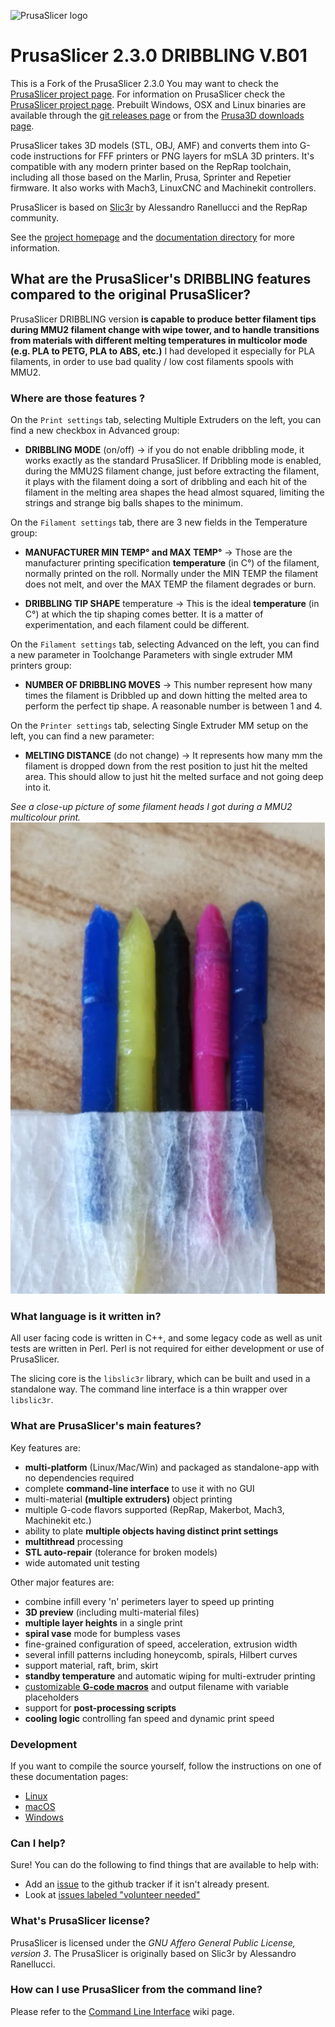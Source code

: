 
![PrusaSlicer logo](/resources/icons/PrusaSlicer.png?raw=true)

# PrusaSlicer 2.3.0 DRIBBLING V.B01

This is a Fork of the PrusaSlicer 2.3.0
You may want to check the [PrusaSlicer project page](https://www.prusa3d.com/prusaslicer/).
For information on PrusaSlicer check the [PrusaSlicer project page](https://www.prusa3d.com/prusaslicer/).
Prebuilt Windows, OSX and Linux binaries are available through the [git releases page](https://github.com/prusa3d/PrusaSlicer/releases) or from the [Prusa3D downloads page](https://www.prusa3d.com/drivers/).

PrusaSlicer takes 3D models (STL, OBJ, AMF) and converts them into G-code
instructions for FFF printers or PNG layers for mSLA 3D printers. It's
compatible with any modern printer based on the RepRap toolchain, including all
those based on the Marlin, Prusa, Sprinter and Repetier firmware. It also works
with Mach3, LinuxCNC and Machinekit controllers.

PrusaSlicer is based on [Slic3r](https://github.com/Slic3r/Slic3r) by Alessandro Ranellucci and the RepRap community.

See the [project homepage](https://www.prusa3d.com/slic3r-prusa-edition/) and
the [documentation directory](doc/) for more information.

## What are the PrusaSlicer's DRIBBLING features compared to the original PrusaSlicer?

PrusaSlicer DRIBBLING version **is capable to produce better filament tips during MMU2 filament change with wipe tower, and to handle transitions from materials with different melting temperatures in multicolor mode (e.g. PLA to PETG, PLA to ABS, etc.)**
I had developed it especially for PLA filaments, in order to use bad quality / low cost filaments spools with MMU2.

### Where are those features ?

On the `Print settings` tab, selecting Multiple Extruders on the left, you can find a new checkbox in Advanced group:

- **DRIBBLING MODE** (on/off) -> if you do not enable dribbling mode, it works exactly as the standard PrusaSlicer.
If Dribbling mode is enabled, during the MMU2S filament change, just before extracting the filament, it plays with the filament doing a sort of dribbling and each hit of the filament in the melting area shapes the head almost squared, limiting the strings and strange big balls shapes to the minimum.

On the `Filament settings` tab, there are 3 new fields in the Temperature group:

- **MANUFACTURER MIN TEMP° and MAX TEMP°** ->  Those are the manufacturer printing specification **temperature** (in C°) of the filament, normally printed on the roll.
Normally under the MIN TEMP the filament does not melt, and over the MAX TEMP the filament degrades or burn.

- **DRIBBLING TIP SHAPE** temperature -> This is the ideal **temperature** (in C°) at which the tip shaping comes better. It is a matter of experimentation, and each filament could be different.

On the `Filament settings` tab, selecting Advanced on the left, you can find a new parameter in Toolchange Parameters with single extruder MM printers group:

- **NUMBER OF DRIBBLING MOVES** -> This number represent how many times the filament is Dribbled up and down hitting the melted area to perform the perfect tip shape. A reasonable number is between 1 and 4. 

On the `Printer settings` tab, selecting Single Extruder MM setup on the left, you can find a new parameter:

- **MELTING DISTANCE** (do not change) -> It represents how many mm the filament is dropped down from the rest position to just hit the melted area. This should allow to just hit the melted surface and not going deep into it.


*See a close-up picture of some filament heads  I got during a MMU2 multicolour print.*
![heads](/heads.jpg?raw=true)
### What language is it written in?

All user facing code is written in C++, and some legacy code as well as unit
tests are written in Perl. Perl is not required for either development or use
of PrusaSlicer.

The slicing core is the `libslic3r` library, which can be built and used in a standalone way.
The command line interface is a thin wrapper over `libslic3r`.

### What are PrusaSlicer's main features?

Key features are:

* **multi-platform** (Linux/Mac/Win) and packaged as standalone-app with no dependencies required
* complete **command-line interface** to use it with no GUI
* multi-material **(multiple extruders)** object printing
* multiple G-code flavors supported (RepRap, Makerbot, Mach3, Machinekit etc.)
* ability to plate **multiple objects having distinct print settings**
* **multithread** processing
* **STL auto-repair** (tolerance for broken models)
* wide automated unit testing

Other major features are:

* combine infill every 'n' perimeters layer to speed up printing
* **3D preview** (including multi-material files)
* **multiple layer heights** in a single print
* **spiral vase** mode for bumpless vases
* fine-grained configuration of speed, acceleration, extrusion width
* several infill patterns including honeycomb, spirals, Hilbert curves
* support material, raft, brim, skirt
* **standby temperature** and automatic wiping for multi-extruder printing
* [customizable **G-code macros**](https://github.com/prusa3d/PrusaSlicer/wiki/Slic3r-Prusa-Edition-Macro-Language) and output filename with variable placeholders
* support for **post-processing scripts**
* **cooling logic** controlling fan speed and dynamic print speed

### Development

If you want to compile the source yourself, follow the instructions on one of
these documentation pages:
* [Linux](doc/How%20to%20build%20-%20Linux%20et%20al.md)
* [macOS](doc/How%20to%20build%20-%20Mac%20OS.md)
* [Windows](doc/How%20to%20build%20-%20Windows.md)

### Can I help?

Sure! You can do the following to find things that are available to help with:
* Add an [issue](https://github.com/prusa3d/PrusaSlicer/issues) to the github tracker if it isn't already present.
* Look at [issues labeled "volunteer needed"](https://github.com/prusa3d/PrusaSlicer/issues?utf8=%E2%9C%93&q=is%3Aopen+is%3Aissue+label%3A%22volunteer+needed%22)

### What's PrusaSlicer license?

PrusaSlicer is licensed under the _GNU Affero General Public License, version 3_.
The PrusaSlicer is originally based on Slic3r by Alessandro Ranellucci.

### How can I use PrusaSlicer from the command line?

Please refer to the [Command Line Interface](https://github.com/prusa3d/PrusaSlicer/wiki/Command-Line-Interface) wiki page.
